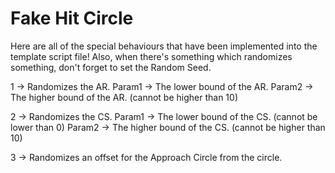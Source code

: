 # Fake Hit Circle

Here are all of the special behaviours that have been implemented into the template script file!
Also, when there's something which randomizes something, don't forget to set the Random Seed.

1 -> Randomizes the AR.
Param1 -> The lower bound of the AR.
Param2 -> The higher bound of the AR. (cannot be higher than 10)

2 -> Randomizes the CS.
Param1 -> The lower bound of the CS. (cannot be lower than 0)
Param2 -> The higher bound of the CS. (cannot be higher than 10)

3 -> Randomizes an offset for the Approach Circle from the circle.
